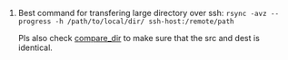  1. Best command for transfering large directory over ssh: `rsync -avz --progress -h /path/to/local/dir/ ssh-host:/remote/path`
    
    Pls also check [compare_dir](https://github.com/NobodyXu/bookmarks/blob/master/linux/compare_dir.md) to make sure that the src and dest is identical.
